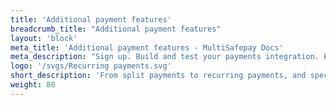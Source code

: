 ```yaml
---
title: 'Additional payment features'
breadcrumb_title: "Additional payment features"
layout: 'block'
meta_title: 'Additional payment features - MultiSafepay Docs'
meta_description: "Sign up. Build and test your payments integration. Explore our products and services. Use our API reference, SDKs, and wrappers. Get support."
logo: '/svgs/Recurring payments.svg'
short_description: 'From split payments to recurring payments, and special credit card features.'
weight: 80
---
```

